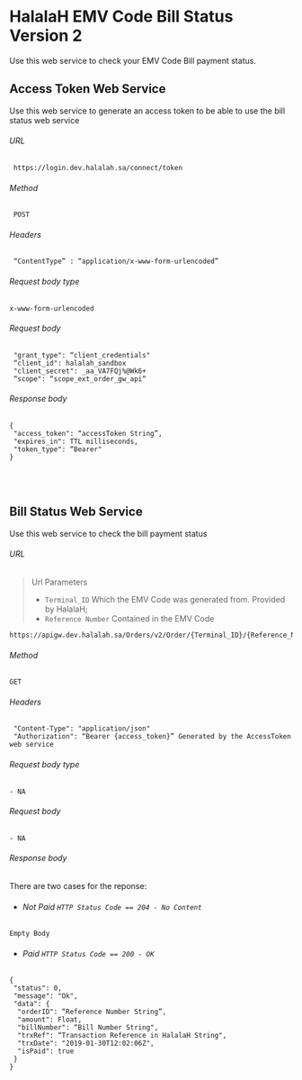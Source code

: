 #  HalalaH EMV Code Bill Status Version 2

Use this web service to check your EMV Code Bill payment status.


## Access Token Web Service
Use this web service to generate an access token to be able to use the bill status web service

###### URL
```
 https://login.dev.halalah.sa/connect/token
```
###### Method
```
 POST
```
###### Headers
```
 “ContentType” : “application/x-www-form-urlencoded”
```
###### Request body type
```
x-www-form-urlencoded
```
###### Request body
```
 "grant_type": “client_credentials"
 “client_id": halalah_sandbox
 "client_secret": _aa_VA7FQj%@Wk6+
 “scope": “scope_ext_order_gw_api“
```
###### Response body
```
{
 "access_token": “accessToken String”,
 "expires_in": TTL milliseconds,
 "token_type": “Bearer"
}
```

<br />
<br />

## Bill Status Web Service
Use this web service to check the bill payment status

###### URL
> Url Parameters 
> - `Terminal_ID` Which the EMV Code was generated from. Provided by HalalaH; 
> - `Reference Number` Contained in the EMV Code 
```
https://apigw.dev.halalah.sa/Orders/v2/Order/{Terminal_ID}/{Reference_Number}
```
###### Method
```
GET
```
###### Headers
```
 "Content-Type": "application/json" 
 "Authorization": “Bearer {access_token}” Generated by the AccessToken web service
```
###### Request body type
```
- NA
```
###### Request body
```
- NA
```
###### Response body
There are two cases for the reponse:  
- ###### Not Paid `HTTP Status Code == 204 - No Content`
```
Empty Body
```
- ###### Paid `HTTP Status Code == 200 - OK`
```
{
 "status": 0,
 "message": "Ok", 
 "data": {
  "orderID": “Reference Number String”,
  "amount": Float,
  "billNumber": “Bill Number String",
  "trxRef": “Transaction Reference in HalalaH String",
  "trxDate": "2019-01-30T12:02:06Z",
  "isPaid": true 
 }
}
```
